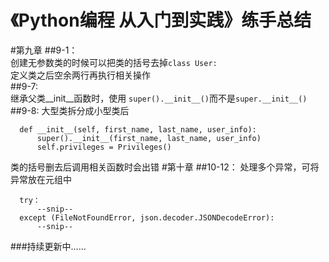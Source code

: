 《Python编程 从入门到实践》练手总结 
=== 
#第九章
  ##9-1：  
  创建无参数类的时候可以把类的括号去掉`class User:`   
  定义类之后空余两行再执行相关操作  
  ##9-7:  
  继承父类__init__函数时，使用
  `super().__init__()`而不是`super.__init__()`  
  ##9-8:
  大型类拆分成小型类后
  ```
    def __init__(self, first_name, last_name, user_info):
        super().__init__(first_name, last_name, user_info)
        self.privileges = Privileges()
  ```
  类的括号删去后调用相关函数时会出错
#第十章
##10-12：
  处理多个异常，可将异常放在元组中
  ```
    try：
        --snip--
    except (FileNotFoundError, json.decoder.JSONDecodeError):
        --snip--
  ```
 ###持续更新中……
